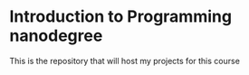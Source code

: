 # Introduction to Programming nanodegree  
This is the repository that will host my projects for this course
